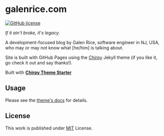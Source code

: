 # galenrice.com

[![GitHub license](https://img.shields.io/github/license/griceturrble/galenrice.com.svg)](https://github.com/griceturrble/galenrice.com/blob/main/LICENSE)

*If it ain't broke, it's legacy.*

A development-focused blog by Galen Rice, software engineer in NJ, USA, who may or may not know what [he/him] is talking about.

Site is built with GitHub Pages using the [Chirpy] Jekyll theme (if you like it, go check it out and say thanks!).

Built with [**Chirpy Theme Starter**][chirpy-starter]

## Usage

Please see the [theme's docs][theme-docs] for details.

## License

This work is published under [MIT] License.

[chirpy-starter]: https://github.com/cotes2020/chirpy-starter
[chirpy]: https://github.com/cotes2020/jekyll-theme-chirpy/
[mit]: LICENSE
[theme-docs]: https://github.com/cotes2020/jekyll-theme-chirpy#documentation
